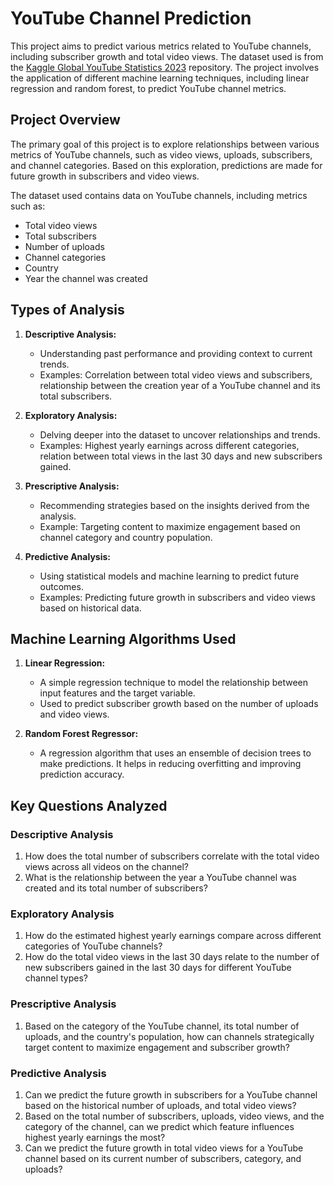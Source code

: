 # YouTube Channel Prediction

This project aims to predict various metrics related to YouTube channels, including subscriber growth and total video views. The dataset used is from the [Kaggle Global YouTube Statistics 2023](https://www.kaggle.com/datasets) repository. The project involves the application of different machine learning techniques, including linear regression and random forest, to predict YouTube channel metrics.

## **Project Overview**

The primary goal of this project is to explore relationships between various metrics of YouTube channels, such as video views, uploads, subscribers, and channel categories. Based on this exploration, predictions are made for future growth in subscribers and video views.

The dataset used contains data on YouTube channels, including metrics such as:
- Total video views
- Total subscribers
- Number of uploads
- Channel categories
- Country
- Year the channel was created

## **Types of Analysis**

1. **Descriptive Analysis:**
   - Understanding past performance and providing context to current trends.
   - Examples: Correlation between total video views and subscribers, relationship between the creation year of a YouTube channel and its total subscribers.

2. **Exploratory Analysis:**
   - Delving deeper into the dataset to uncover relationships and trends.
   - Examples: Highest yearly earnings across different categories, relation between total views in the last 30 days and new subscribers gained.

3. **Prescriptive Analysis:**
   - Recommending strategies based on the insights derived from the analysis.
   - Example: Targeting content to maximize engagement based on channel category and country population.

4. **Predictive Analysis:**
   - Using statistical models and machine learning to predict future outcomes.
   - Examples: Predicting future growth in subscribers and video views based on historical data.

## **Machine Learning Algorithms Used**

1. **Linear Regression:**
   - A simple regression technique to model the relationship between input features and the target variable.
   - Used to predict subscriber growth based on the number of uploads and video views.

2. **Random Forest Regressor:**
   - A regression algorithm that uses an ensemble of decision trees to make predictions. It helps in reducing overfitting and improving prediction accuracy.

## **Key Questions Analyzed**

### **Descriptive Analysis**
1. How does the total number of subscribers correlate with the total video views across all videos on the channel?
2. What is the relationship between the year a YouTube channel was created and its total number of subscribers?

### **Exploratory Analysis**
1. How do the estimated highest yearly earnings compare across different categories of YouTube channels?
2. How do the total video views in the last 30 days relate to the number of new subscribers gained in the last 30 days for different YouTube channel types?

### **Prescriptive Analysis**
1. Based on the category of the YouTube channel, its total number of uploads, and the country's population, how can channels strategically target content to maximize engagement and subscriber growth?

### **Predictive Analysis**
1. Can we predict the future growth in subscribers for a YouTube channel based on the historical number of uploads, and total video views?
2. Based on the total number of subscribers, uploads, video views, and the category of the channel, can we predict which feature influences highest yearly earnings the most?
3. Can we predict the future growth in total video views for a YouTube channel based on its current number of subscribers, category, and uploads?
